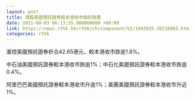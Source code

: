 ```yaml
---
layout: post
title: 港股美國預託證券較本港收市個別發展
date: 2021-08-03 06:13:55.000000000 +08:00
link: https://news.rthk.hk/rthk/ch/component/k2/1603925-20210803.htm
categories: rthk
---
```


滙控美國預託證券折合42.65港元，較本港收市跌逾1.8%。

中石油美國預託證券較本港收市跌逾1%；中石化美國預託證券較本港收市跌逾0.4%。

阿里巴巴美國預託證券較本港收市升逾1%；美團美國預託證券較本港收市升近1%。
